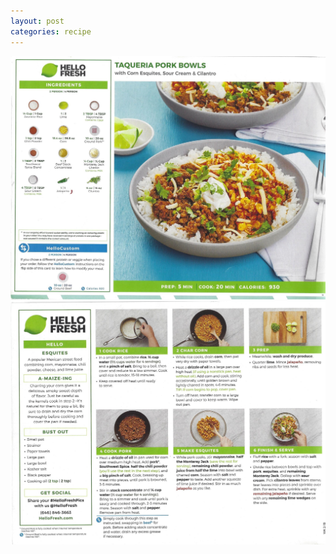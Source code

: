 ```yaml
---
layout: post
categories: recipe
---
```


![alt text](/media/Hello_Fresh/Scan_0073.jpg "Taqueria Pork Bowls Front")
![alt text](/media/Hello_Fresh/Scan_0074.jpg "Taqueria Pork Bowls Back")
